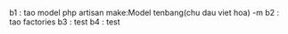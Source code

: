 b1 : tao model php artisan make:Model tenbang(chu dau viet hoa) -m
b2 : tao factories 
b3 : test
b4 : test